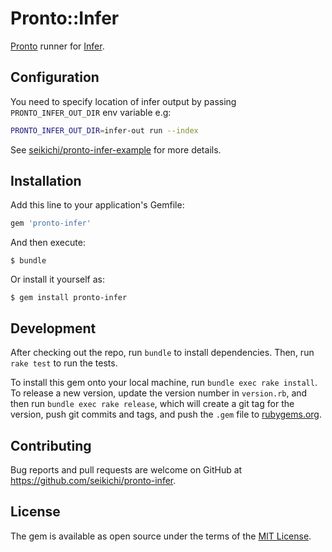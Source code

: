 # Pronto::Infer

<!-- [![Gem Version](https://badge.fury.io/rb/pronto-infer.svg)](http://badge.fury.io/rb/pronto-infer) -->
<!-- [![Build Status](https://travis-ci.org/seikichi/pronto-infer.svg?branch=master)](https://travis-ci.org/seikichi/pronto-infer) -->
<!-- [![Coverage Status](https://coveralls.io/repos/seikichi/pronto-infer/badge.svg?branch=master&service=github)](https://coveralls.io/github/seikichi/pronto-infer?branch=master) -->

[Pronto](https://github.com/mmozuras/pronto) runner for [Infer](https://fbinfer.com/).

## Configuration

You need to specify location of infer output by passing `PRONTO_INFER_OUT_DIR` env variable e.g:

```bash
PRONTO_INFER_OUT_DIR=infer-out run --index
```

See [seikichi/pronto-infer-example](https://github.com/seikichi/pronto-infer-example) for more details.

## Installation

Add this line to your application's Gemfile:

```ruby
gem 'pronto-infer'
```

And then execute:

    $ bundle

Or install it yourself as:

    $ gem install pronto-infer

## Development

After checking out the repo, run `bundle` to install dependencies. Then, run `rake test` to run the tests.

To install this gem onto your local machine, run `bundle exec rake install`.
To release a new version, update the version number in `version.rb`, and then run `bundle exec rake release`,
which will create a git tag for the version, push git commits and tags, and push the `.gem` file to [rubygems.org](https://rubygems.org).

## Contributing

Bug reports and pull requests are welcome on GitHub at https://github.com/seikichi/pronto-infer.

## License

The gem is available as open source under the terms of the [MIT License](http://opensource.org/licenses/MIT).
